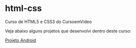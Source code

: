 # html-css
 Curso de HTML5 e CSS3 do CursoemVideo

Veja abaixo alguns projetos que desenvolvi dentro deste curso:

<a href="/html-css/projeto-android">Projeto Android</a>